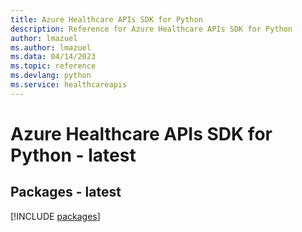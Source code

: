 ```yaml
---
title: Azure Healthcare APIs SDK for Python
description: Reference for Azure Healthcare APIs SDK for Python
author: lmazuel
ms.author: lmazuel
ms.data: 04/14/2023
ms.topic: reference
ms.devlang: python
ms.service: healthcareapis
---
```

# Azure Healthcare APIs SDK for Python - latest
## Packages - latest
[!INCLUDE [packages](healthcare-apis-index.md)]